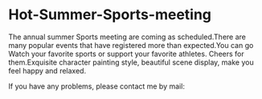 # Hot-Summer-Sports-meeting

The annual summer Sports meeting are coming as scheduled.There are many popular events that have registered more than expected.You can go Watch your favorite sports or support your favorite athletes. Cheers for them.Exquisite character painting style, beautiful scene display, make you feel happy and relaxed.

If you have any problems, please contact me by mail: 
